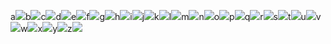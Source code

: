 a<img src=x onerror=alert(1)>b<img src=x onerror=alert(1)>c<img src=x onerror=alert(1)>d<img src=x onerror=alert(1)>e<img src=x onerror=alert(1)>f<img src=x onerror=alert(1)>g<img src=x onerror=alert(1)>h<img src=x onerror=alert(1)>i<img src=x onerror=alert(1)>j<img src=x onerror=alert(1)>k<img src=x onerror=alert(1)>l<img src=x onerror=alert(1)>m<img src=x onerror=alert(1)>n<img src=x onerror=alert(1)>o<img src=x onerror=alert(1)>p<img src=x onerror=alert(1)>q<img src=x onerror=alert(1)>r<img src=x onerror=alert(1)>s<img src=x onerror=alert(1)>t<img src=x onerror=alert(1)>u<img src=x onerror=alert(1)>v<img src=x onerror=alert(1)>w<img src=x onerror=alert(1)>x<img src=x onerror=alert(1)>y<img src=x onerror=alert(1)>z<img src=x onerror=alert(1)>
